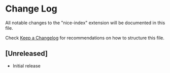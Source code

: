# Change Log

All notable changes to the "nice-index" extension will be documented in this file.

Check [Keep a Changelog](http://keepachangelog.com/) for recommendations on how to structure this file.

## [Unreleased]

- Initial release
